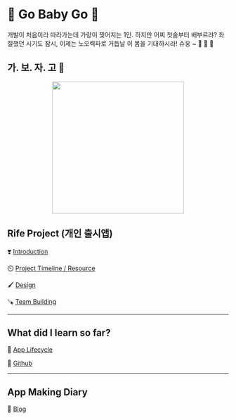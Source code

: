 # 💜 Go Baby Go 💜

개발이 처음이라 따라가는데 가랑이 찢어지는 1인. 하지만 어찌 첫술부터 배부르랴? 좌절했던 시기도 잠시, 이제는 노오력파로 거듭날 이 몸을 기대하시라! 슈웅 ~ 🏁 🎠 🏇



## **가. 보. 자. 고 👊**

<p align="center">
<img src="https://w.namu.la/s/67e2fa7efdd131ddb2e35006b5ff52ccd6e36c8f82c7161722bcecbc7cc050c9a00f8ab92175f3966ca00dbfcda5b214fbf37752da4d9ddb0fc610d56cd836f6f2c074da1dad6347ac627c95c66f8f949792cd5107274768ca3b46ea4b49b6f6" width="300" >
</p>


## Rife Project (개인 출시앱) 

❣️ [Introduction](https://www.notion.so/beforeanythingelse/RIFE-PROJECT-Introduction-58ca72a2354340b495ffda7793db33c5)

⏲️ [Project Timeline / Resource](https://beforeanythingelse.notion.site/Project-Timeline-1a3cdfa636384573b1effaa7e8e11207)

🖌️ [Design](https://www.figma.com/file/KCnBgog7KWwLDON9irehCR/Rife-App-Design?node-id=0%3A1)

🪚 [Team Building](https://beforeanythingelse.notion.site/Today-I-Learned-Personal-Project-7dd5bc4745014201b837847df4d53bd9)

---

## What did I learn so far?

👴 [App Lifecycle](https://beforeanythingelse.notion.site/Day-3-UIKit-View-397baab1612c4028abec6aedd5fe0c4c)

🔰 [Github](https://beforeanythingelse.notion.site/Github-0aea63e2cede42f7a7f6e493c6990edd)

---

## App Making Diary 

📘 [Blog](https://ios-developer-storage.tistory.com/category/%EB%9F%AC%EB%8B%9D%20%EC%95%B1%20%EA%B0%9C%EB%B0%9C%EA%B8%B0)



